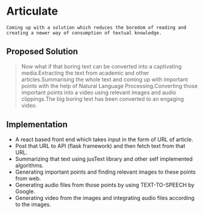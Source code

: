 # Articulate
``` In this hectic and fast  world no one has the time or interest in reading through a chunk of text which has very less contextual meaning.
Coming up with a solution which reduces the boredom of reading and creating a newer way of consumption of textual knowledge. 
```
## Proposed Solution
> Now what if that boring text can be converted into a captivating media.Extracting the text from academic and other articles.Summarising the whole text and coming up with important points with the help of Natural Language Processing.Converting those important points into a video using relevant images and audio clippings.The big boring text has been converted to an engaging video.
## Implementation
* A react based front end which takes input in the form of URL of article.
* Post that URL to API (flask framework) and then fetch text from that URL.
* Summarizing that text using jusText library and other self implemented algorithms.
* Generating important points and finding relevant images to these points from web.
* Generating audio files from those points by using TEXT-TO-SPEECH by Google.
* Generating video from the images and integrating audio files according to the images. 
